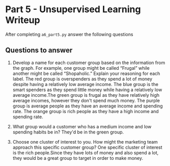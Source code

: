 # Part 5 - Unsupervised Learning Writeup

After completing `a6_part5.py` answer the following questions

## Questions to answer

1. Develop a name for each customer group based on the information from the graph. For example, one group might be called “Frugal” while another might be called “Shopaholic.” Explain your reasoning for each label.
The red group is overspenders as they spend a lot of money despite having a relatively low average income. The blue group is the smart spenders as they spend little money while having a relatively low average income.The green group is frugal as they have relatively high average incomes, however they don't spend much money. The purple group is average people as they have an average income and spending rate. The orange group is rich people as they have a high income and spending rate.

2. What group would a customer who has a medium income and low spending habits be in?
They'd be in the green group.

3. Choose one cluster of interest to you. How might the marketing team approach this specific customer group?
One specific cluster of interest is the rich people.Since they have lots of money and also spend a lot, they would be a great group to target in order to make money.
